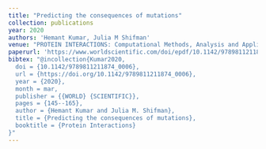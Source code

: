 ```yaml
---
title: "Predicting the consequences of mutations"
collection: publications
year: 2020
authors: 'Hemant Kumar, Julia M Shifman'
venue: "PROTEIN INTERACTIONS: Computational Methods, Analysis and Applications"
paperurl: 'https://www.worldscientific.com/doi/epdf/10.1142/9789811211874_0006'
bibtex: "@incollection{Kumar2020,
  doi = {10.1142/9789811211874_0006},
  url = {https://doi.org/10.1142/9789811211874_0006},
  year = {2020},
  month = mar,
  publisher = {{WORLD} {SCIENTIFIC}},
  pages = {145--165},
  author = {Hemant Kumar and Julia M. Shifman},
  title = {Predicting the consequences of mutations},
  booktitle = {Protein Interactions}
}"
---
```

